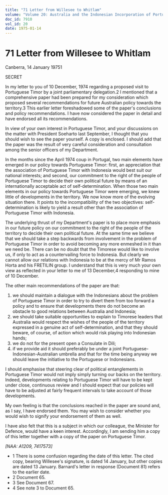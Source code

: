 ```yaml
---
title: "71 Letter from Willesee to Whitlam"
volume: "Volume 20: Australia and the Indonesian Incorporation of Portuguese Timor, 1974-1976"
doc_id: 7910
vol_id: 20
date: 1975-01-14
---
```


# 71 Letter from Willesee to Whitlam

Canberra, 14 January 19751

SECRET

In my letter to you of 10 December, 1974 regarding a proposed visit to Portuguese Timor by a joint parliamentary delegation.2 I mentioned that a comprehensive paper had been prepared for my consideration which proposed several recommendations for future Australian policy towards the territory.3 This earlier letter foreshadowed some of the paper's conclusions and policy recommendations. I have now considered the paper in detail and have endorsed all its recommendations.

In view of your own interest in Portuguese Timor, and your discussions on the matter with President Soeharto last September, I thought that you should wish to see the paper yourself. A copy is enclosed. I should add that the paper was the result of very careful consideration and consultation among the senior officers of my Department.

In the months since the April 1974 coup in Portugal, two main elements have emerged in our policy towards Portuguese Timor: first, an appreciation that the association of Portuguese Timor with Indonesia would best suit our national interests; and second, our commitment to the right of the people of Portuguese Timor to decide their own political future by means of an internationally acceptable act of self-determination. When those two main elements in our policy towards Portuguese Timor were emerging, we knew little of developments in the territory. We now know more of the evolving situation there. It points to the incompatibility of the two objectives: self-determination is likely to yield a result other than the association of Portuguese Timor with Indonesia.

The underlying thrust of my Department's paper is to place more emphasis in our future policy on our commitment to the right of the people of the territory to decide their own political future. At the same time we believe that we should take a step backwards from involvement in the problem of Portuguese Timor in order to avoid becoming any more enmeshed in it than we need be. There can be no doubt that the Timorese would like to involve us, if only to act as a countervailing force to Indonesia. But clearly we cannot allow our relations with Indonesia to be at the mercy of Mr Ramos Horta and his FRETILIN group. I understand that this is very much your own view as reflected in your letter to me of 13 December,4 responding to mine of 10 December.

The other main recommendations of the paper are that:

  1. we should maintain a dialogue with the Indonesians about the problem of Portuguese Timor in order to try to divert them from too forward a policy and to ensure that developments there do not become an obstacle to good relations between Australia and Indonesia;
  2. we should take suitable opportunities to explain to Timorese leaders that Australia would respect the wishes of the people of the territory expressed in a genuine act of self-determination, and that they should beware, of course, of action which would risk playing into Indonesian hands;
  3. we do not for the present open a Consulate in Dili;
  4. if we provide aid it should preferably be under a joint Portuguese-Indonesian-Australian umbrella and that for the time being anyway we should leave the initiative to the Portuguese or Indonesians.



I should emphasise that steering clear of political entanglements in Portuguese Timor would not imply simply turning our backs on the territory. Indeed, developments relating to Portuguese Timor will have to be kept under close, continuous review and I should expect that our policies will have to be adjusted at fairly frequent intervals to take account of those developments.

My own feeling is that the conclusions reached in the paper are sound and, as I say, I have endorsed them. You may wish to consider whether you would wish to signify your endorsement of them as well.

I have also felt that this is a subject in which our colleague, the Minister for Defence, would have a keen interest. Accordingly, I am sending him a copy of this letter together with a copy of the paper on Portuguese Timor.

_[NAA: A1209, 7417573]_

  * 1 There is some confusion regarding the date of this letter. The cited copy, bearing Willesee's signature, is dated 14 January, but other copies are dated 13 January. Barnard's letter in response (Document 81) refers to the earlier date.
  * 2 Document 65.
  * 3 See Document 67.
  * 4 See note 3 to Document 65.


